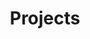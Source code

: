 ---
title: Projects
description: 
contact:
  title: Get in Touch
  description: I'm always open to new opportunities and collaborations. Whether you have a project in mind or just want to say Hi, feel free to drop me a message.
  email: sg@ooos.ru
  message: Hi! I'm from your site...
---
